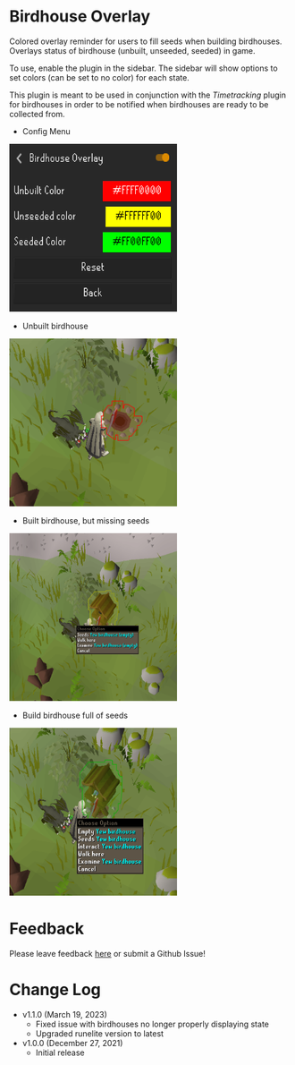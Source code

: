 # Birdhouse Overlay
Colored overlay reminder for users to fill seeds when building birdhouses. Overlays status of birdhouse (unbuilt, unseeded, seeded) in game. 

To use, enable the plugin in the sidebar. The sidebar will show options to set colors (can be set to no color)
for each state.

This plugin is meant to be used in conjunction with the _Timetracking_ plugin for birdhouses in order to be notified when birdhouses are ready to be collected from. 

- Config Menu 
<img src="imgs/birdhouse_plugin_config.png" width="300" height="300">

- Unbuilt birdhouse 
<img src="imgs/birdhouse_unbuilt.png" width="300" height="300">

- Built birdhouse, but missing seeds 
<img src="imgs/birdhouse_empty.png" width="300" height="300">

- Build birdhouse full of seeds 
<img src="imgs/birdhouse_full.png" width="300" height="300">

# Feedback
Please leave feedback [here](https://forms.gle/bDjHDX1zMPcySKUR9) or submit a Github Issue! 

# Change Log
- v1.1.0 (March 19, 2023) 
  - Fixed issue with birdhouses no longer properly displaying state
  - Upgraded runelite version to latest
- v1.0.0 (December 27, 2021)
  - Initial release 
